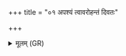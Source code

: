 +++
title = "०१ अपश्यं त्वावरोहन्तं दिवतः"

+++
<details><summary>मूलम् (GR)</summary>

अपश्यं त्वावरोहन्तं  
दिवतः पृथिवीम् इव ।  
अपश्यम् अस्यन्तं रुद्रं  
नीलग्रीवं शिखण्डिनम् ॥
</details>